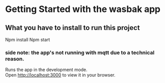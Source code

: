 # Getting Started with the wasbak app


## What you have to install to run this project

Npm install
Npm start

### side note: the app's not running with mqtt due to a technical reason.

Runs the app in the development mode.\
Open [http://localhost:3000](http://localhost:3000) to view it in your browser.
